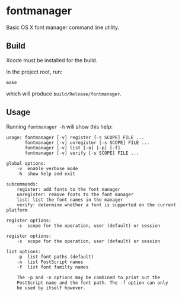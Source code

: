 # fontmanager

Basic OS X font manager command line utility.

## Build

Xcode must be installed for the build.

In the project root, run:

    make
   
which will produce ```build/Release/fontmanager```.

## Usage

Running ```fontmanager -h``` will show this help:

    usage: fontmanager [-v] register [-s SCOPE] FILE ...
           fontmanager [-v] unregister [-s SCOPE] FILE ...
           fontmanager [-v] list [-n] [-p] [-f]
           fontmanager [-v] verify [-s SCOPE] FILE ...
    
    global options:
        -v  enable verbose mode
        -h  show help and exit
    
    subcommands:
        register: add fonts to the font manager
        unregister: remove fonts to the font manager
        list: list the font names in the manager
        verify: determine whether a font is supported on the current platform
    
    register options:
        -s  scope for the operation, user (default) or session
    
    register options:
        -s  scope for the operation, user (default) or session
    
    list options:
        -p  list font paths (default)
        -n  list PostScript names
        -f  list font familty names
    
        The -p and -n options may be combined to print out the
        PostScript name and the font path. The -f option can only
        be used by itself however.
